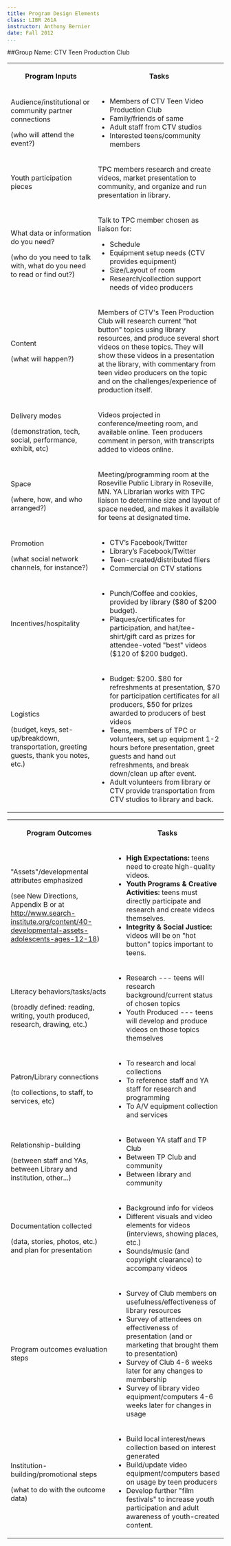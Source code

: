 ```yaml
---
title: Program Design Elements
class: LIBR 261A
instructor: Anthony Bernier
date: Fall 2012
...
```


##Group Name: CTV Teen Production Club

<table>
<tbody>
<tr>
<th>

**Program Inputs**

</th>
<th>

**Tasks**

</th>
</tr>

<tr>
<td>

Audience/institutional or community partner connections

(who will attend the event?)

</td>
<td>

*   Members of CTV Teen Video Production Club
*   Family/friends of same
*   Adult staff from CTV studios
*   Interested teens/community members

</td>
</tr>

<tr>
<td>

Youth participation pieces

</td>
<td>

TPC members research and create videos, market presentation to community, and organize and run presentation in library.

</td>
</tr>

<tr>
<td>

What data or information do you need?

(who do you need to talk with, what do you need to read or find out?)

</td>
<td>

Talk to TPC member chosen as liaison for:

*   Schedule
*   Equipment setup needs (CTV provides equipment)
*   Size/Layout of room
*   Research/collection support needs of video producers

</td>
</tr>

<tr>
<td>

Content

(what will happen?)

</td>
<td>

Members of CTV's Teen Production Club will research current "hot button" topics using library resources, and produce several short videos on these topics. They will show these videos in a presentation at the library, with commentary from teen video producers on the topic and on the challenges/experience of production itself.

</td>
</tr>

<tr>
<td>

Delivery modes

(demonstration, tech, social, performance, exhibit, etc)

</td>
<td>

Videos projected in conference/meeting room, and available online. Teen producers comment in person, with transcripts added to videos online.

</td>
</tr>

<tr>
<td>

Space

(where, how, and who arranged?)

</td>
<td>

Meeting/programming room at the Roseville Public Library in Roseville, MN. YA Librarian works with TPC liaison to determine size and layout of space needed, and makes it available for teens at designated time.

</td>
</tr>

<tr>
<td>

Promotion

(what social network channels, for instance?)

</td>
<td>

*   CTV’s Facebook/Twitter
*   Library’s Facebook/Twitter
*   Teen-created/distributed fliers
*   Commercial on CTV stations

</td>
</tr>

<tr>
<td>

Incentives/hospitality

</td>
<td>

*   Punch/Coffee and cookies, provided by library ($80 of $200 budget).
*   Plaques/certificates for participation, and hat/tee-shirt/gift card as prizes for attendee-voted "best" videos ($120 of $200 budget).

</td>
</tr>

<tr>
<td>

Logistics

(budget, keys, set-up/breakdown, transportation, greeting guests, thank you notes, etc.)

</td>
<td>

*   Budget: $200. $80 for refreshments at presentation, $70 for participation certificates for all producers, $50 for prizes awarded to producers of best videos
*   Teens, members of TPC or volunteers, set up equipment 1-2 hours before presentation, greet guests and hand out refreshments, and break down/clean up after event.
*   Adult volunteers from library or CTV provide transportation from CTV studios to library and back.

</td>
</tr>

</tbody>
</table>


<table>
<tbody>
<tr>
<th>

**Program Outcomes**

</th>
<th>

**Tasks**

</th>
</tr>

<tr>
<td>

"Assets"/developmental attributes emphasized

(see New Directions, Appendix B or at
<http://www.search-institute.org/content/40-developmental-assets-adolescents-ages-12-18>) 

</td>
<td>

*   **High Expectations:** teens need to create high-quality videos.
*   **Youth Programs & Creative Activities:** teens must directly participate and research and create videos themselves.
*   **Integrity & Social Justice:** videos will be on "hot button" topics important to teens.

</td>
</tr>

<tr>
<td>

Literacy behaviors/tasks/acts

(broadly defined: reading, writing, youth produced, research, drawing, etc.)

</td>
<td>

*   Research --- teens will research background/current status of chosen topics
*   Youth Produced --- teens will develop and produce videos on those topics themselves

</td>
</tr>

<tr>
<td>

Patron/Library connections

(to collections, to staff, to services, etc) 

</td>
<td>

*   To research and local collections
*   To reference staff and YA staff for research and programming
*   To A/V equipment collection and services

</td>
</tr>

<tr>
<td>

Relationship-building

(between staff and YAs, between Library and institution, other...)

</td>
<td>

*   Between YA staff and TP Club
*   Between TP Club and community
*   Between library and community

</td>
</tr>

<tr>
<td>

Documentation collected

(data, stories, photos, etc.) and plan for presentation

</td>
<td>

*   Background info for videos
*   Different visuals and video elements for videos (interviews, showing places, etc.)
*   Sounds/music (and copyright clearance) to accompany videos

</td>
</tr>

<tr>
<td>

Program outcomes evaluation steps

</td>
<td>

*   Survey of Club members on usefulness/effectiveness of library resources
*   Survey of attendees on effectiveness of presentation (and or marketing that brought them to presentation)
*   Survey of Club 4-6 weeks later for any changes to membership
*   Survey of library video equipment/computers 4-6 weeks later for changes in usage

</td>
</tr>

<tr>
<td>

Institution-building/promotional steps

(what to do with the outcome data) 

</td>
<td>

*   Build local interest/news collection based on interest generated
*   Build/update video equipment/computers based on usage by teen producers
*   Develop further "film festivals" to increase youth participation and adult awareness of youth-created content.

</td>
</tr>
</tbody>
</table>

